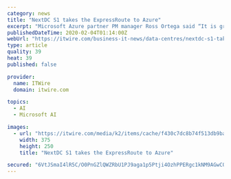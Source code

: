 ```yaml
---
category: news
title: "NextDC S1 takes the ExpressRoute to Azure"
excerpt: "Microsoft Azure partner PM manager Ross Ortega said “It is great to see NextDC expand Microsoft ... Do you want to leverage data governance as an enabler?Are you working at driving AI/ML implementation? Want to stay abreast of data privacy and AI ethics requirements? Are you working hard to push predictive analytics to the limits?"
publishedDateTime: 2020-02-04T01:14:00Z
webUrl: "https://itwire.com/business-it-news/data-centres/nextdc-s1-takes-the-expressroute-to-azure.html"
type: article
quality: 39
heat: 39
published: false

provider:
  name: ITWire
  domain: itwire.com

topics:
  - AI
  - Microsoft AI

images:
  - url: "https://itwire.com/media/k2/items/cache/f430c7dc8b74f513db9bac0eddc50d51_M.jpg"
    width: 375
    height: 250
    title: "NextDC S1 takes the ExpressRoute to Azure"

secured: "6VtJSmaI4lR5C/O0PnGZlQWZRbU1PJ9aga1p5Ptji4OzhPPERgc1kNM9AGwCQYiCzzHXI3PF/ESK00qA1k2ZqYJSSwBiQKfb9rzp1huwnwFxmTt0/SxCB/xEurbagPsPQhyAXked1oK6BW6pXb+r1Iy4SElKPS2uil9azpXcVVCFm4YeexCg4qruk6Jk9lpnCPcqz9XWck/b1I52U0Bf1DVSq2cqNq+j0LZUQ27Yk50hgNxVV6+11lfsc2lfT4+ymQ81u1/ikMxihGe89kayWXj3D3pZUEARQbWZHNu8Xfd76zqv++9Fr1jqe9ngpn2R6x7xKBxZV8Trt8x5jvU1DLhHsm5JQ5j2ssHPNcowikGCUZ9I5M4aWh4T7Na6maFNMuRNSxLrbpdz76BK9V5BC/dBAiNSJjKM9PIxM0S/QudzYR0grqXh7nkvtrRcgjgFiwewtuxm0Ar81lz7TtX+5d6FAmJgPBcH4HZsS0dVbRo=;d53/IH1JDPPvcv996A0g5w=="
---
```


